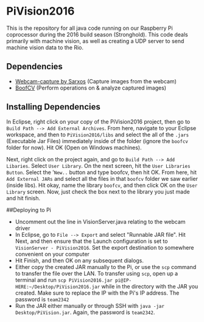 # PiVision2016

This is the repository for all java code running on our Raspberry Pi coprocessor during the 2016 build season (Stronghold). This code deals primarily with machine vision, as well as creating a UDP server to send machine vision data to the Rio.

## Dependencies

* [Webcam-capture by Sarxos](https://github.com/sarxos/webcam-capture) (Capture images from the webcam)
* [BoofCV](http://boofcv.org) (Perform operations on & analyze captured images)

## Installing Dependencies

In Eclipse, right click on your copy of the PiVision2016 project, then go to `Build Path --> Add External Archives`. From here, navigate to your Eclipse workspace, and then to `PiVision2016/libs` and select the all of the `.jars` (Executable Jar Files) immediately inside of the folder (ignore the `boofcv` folder for now). Hit OK (Open on Windows machines).

Next, right click on the project again, and go to `Build Path --> Add Libaries`. Select `User Library`. On the next screen, hit the `User Libraries Button`. Select the '`New..` button and type boofcv, then hit OK. From here, hit `Add External JARs` and select all the files in that `boofcv` folder we saw earlier (inside libs). Hit okay, name the library `boofcv`, and then click OK on the `User Library` screen. Now, just check the box next to the library you just made and hit finish.

##Deploying to Pi

* Uncomment out the line in VisionServer.java relating to the webcam driver
* In Eclipse, go to `File --> Export` and select "Runnable JAR file". Hit Next, and then ensure that the Launch configuration is set to `VisionServer - PiVision2016`. Set the export destination to somewhere convenient on your computer
* Hit Finish, and then OK on any subsequent dialogs.
* Either copy the created JAR manually to the Pi, or use the `scp` command to transfer the file over the LAN. To transfer using `scp`, open up a terminal and run `scp PiVision2016.jar pi@IP-HERE:~/Desktop/PiVision2016.jar` while in the directory with the JAR you created. Make sure to replace the IP with the Pi's IP address. The password is `team2342`
* Run the JAR either manually or through SSH with `java -jar Desktop/PiVision.jar`. Again, the password is `team2342`.
